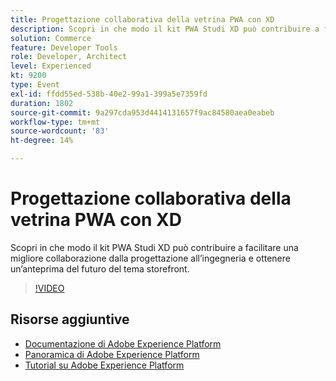 ```yaml
---
title: Progettazione collaborativa della vetrina PWA con XD
description: Scopri in che modo il kit PWA Studi XD può contribuire a facilitare una migliore collaborazione dalla progettazione all’ingegneria e ottenere un’anteprima del futuro del tema storefront.
solution: Commerce
feature: Developer Tools
role: Developer, Architect
level: Experienced
kt: 9200
type: Event
exl-id: ffdd55ed-538b-40e2-99a1-399a5e7359fd
duration: 1802
source-git-commit: 9a297cda953d4414131657f9ac84580aea0eabeb
workflow-type: tm+mt
source-wordcount: '83'
ht-degree: 14%

---
```


# Progettazione collaborativa della vetrina PWA con XD

Scopri in che modo il kit PWA Studi XD può contribuire a facilitare una migliore collaborazione dalla progettazione all’ingegneria e ottenere un’anteprima del futuro del tema storefront.

>[!VIDEO](https://video.tv.adobe.com/v/337725/?quality=12&learn=on&hidetitle=true)

## Risorse aggiuntive

- [Documentazione di Adobe Experience Platform](https://experienceleague.adobe.com/docs/experience-platform.html)
- [Panoramica di Adobe Experience Platform](https://experienceleague.adobe.com/docs/experience-platform/landing/home.html?lang=it)
- [Tutorial su Adobe Experience Platform](https://experienceleague.adobe.com/docs/platform-learn/tutorials/overview.html?lang=it)
